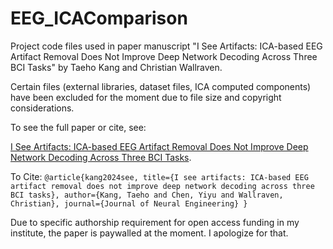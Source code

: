 # EEG_ICAComparison

Project code files used in paper manuscript "I See Artifacts: ICA-based EEG Artifact Removal Does Not Improve Deep Network Decoding Across Three BCI Tasks" by Taeho Kang and Christian Wallraven.

Certain files (external libraries, dataset files, ICA computed components) have been excluded for the moment due to file size and copyright considerations.

To see the full paper or cite, see:

 [I See Artifacts: ICA-based EEG Artifact Removal Does Not Improve Deep Network Decoding Across Three BCI Tasks](https://iopscience.iop.org/article/10.1088/1741-2552/ad788e).

 To Cite:
 `@article{kang2024see,
  title={I see artifacts: ICA-based EEG artifact removal does not improve deep network decoding across three BCI tasks},
  author={Kang, Taeho and Chen, Yiyu and Wallraven, Christian},
  journal={Journal of Neural Engineering}
}`

Due to specific authorship requirement for open access funding in my institute, the paper is paywalled at the moment. I apologize for that.



